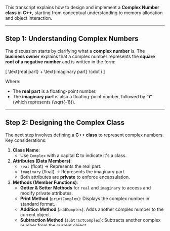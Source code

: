 This transcript explains how to design and implement a **Complex Number class** in **C++**, starting from conceptual understanding to memory allocation and object interaction.

---

## **Step 1: Understanding Complex Numbers**

The discussion starts by clarifying what a **complex number** is. The **business owner** explains that a complex number represents the **square root of a negative number** and is written in the form:

\[
\text{real part} + \text{imaginary part} \cdot i
\]

Where:

- The **real part** is a floating-point number.
- The **imaginary part** is also a floating-point number, followed by **"i"** (which represents \(\sqrt{-1}\)).

---

## **Step 2: Designing the Complex Class**

The next step involves defining a **C++ class** to represent complex numbers. Key considerations:

1. **Class Name**:
   - Use `Complex` with a capital **C** to indicate it's a class.
2. **Attributes (Data Members)**:
   - `real` (float) → Represents the real part.
   - `imaginary` (float) → Represents the imaginary part.
   - Both attributes are **private** to enforce encapsulation.
3. **Methods (Member Functions)**:
   - **Getter & Setter Methods** for `real` and `imaginary` to access and modify private attributes.
   - **Print Method** (`printComplex`): Displays the complex number in standard format.
   - **Addition Method** (`addComplex`): Adds another complex number to the current object.
   - **Subtraction Method** (`subtractComplex`): Subtracts another complex number from the current object.

---

## **Step 3: C++ Syntax & Implementation**

To implement the `Complex` class in **C++**, we use:

- The `class` keyword to define the class.
- The `public` and `private` access specifiers to control visibility.
- **Scope resolution operator `::`** for function definitions outside the class.

### **Class Definition**

```cpp
class Complex {
private:
    float real;      // Real part
    float imaginary; // Imaginary part

public:
    // Setter methods
    void setReal(float r);
    void setImaginary(float i);

    // Getter methods
    float getReal();
    float getImaginary();

    // Print method
    void printComplex();

    // Addition method
    Complex addComplex(Complex c);
};
```

### **Method Implementations Outside the Class**

```cpp
void Complex::setReal(float r) {
    real = r;
}

void Complex::setImaginary(float i) {
    imaginary = i;
}

float Complex::getReal() {
    return real;
}

float Complex::getImaginary() {
    return imaginary;
}

void Complex::printComplex() {
    if (imaginary >= 0)
        std::cout << real << " + " << imaginary << "i" << std::endl;
    else
        std::cout << real << " - " << -imaginary << "i" << std::endl;
}

Complex Complex::addComplex(Complex c) {
    Complex result;
    result.real = real + c.getReal();
    result.imaginary = imaginary + c.getImaginary();
    return result;
}
```

---

## **Step 4: Memory Allocation & Object Creation**

### **Instantiating Objects in `main()`**

```cpp
int main() {
    Complex myComplex1, myComplex2, resultComplex;

    // Set values for first complex number
    myComplex1.setReal(7);
    myComplex1.setImaginary(2);

    // Set values for second complex number
    myComplex2.setReal(5);
    myComplex2.setImaginary(3);

    // Add complex numbers
    resultComplex = myComplex1.addComplex(myComplex2);

    // Print result
    resultComplex.printComplex();  // Output: 12 + 5i

    return 0;
}
```

### **Memory Behavior**

When executing:

```cpp
Complex myComplex1;
Complex myComplex2;
Complex resultComplex;
```

- **Memory is allocated** for three objects.
- Each object **gets separate memory space** for `real` and `imaginary` attributes.
- The `setReal()` and `setImaginary()` functions update values inside the respective object's memory.

---

## **Key Takeaways**

1. **Encapsulation**:
   - Attributes are private, accessed only through getters and setters.
2. **Member Functions vs. Standalone Functions**:
   - Methods **inside a class** (like `setReal`) operate on specific objects.
   - The `main()` function is a **standalone function** (not part of any class).
3. **Scope Resolution Operator `::`**:
   - Used to **define** class functions outside the class body.
4. **Memory Allocation**:
   - Each object gets **separate memory**.
   - The result of addition is stored in a **new object**.

---

## **Possible Extensions**

- Overload `+` and `-` operators for more intuitive arithmetic.
- Implement multiplication and division for complex numbers.
- Convert the class to use **constructors** for easier initialization.

This summary covers all aspects, from **theoretical concepts** to **C++ implementation** and **memory management**. 🚀
